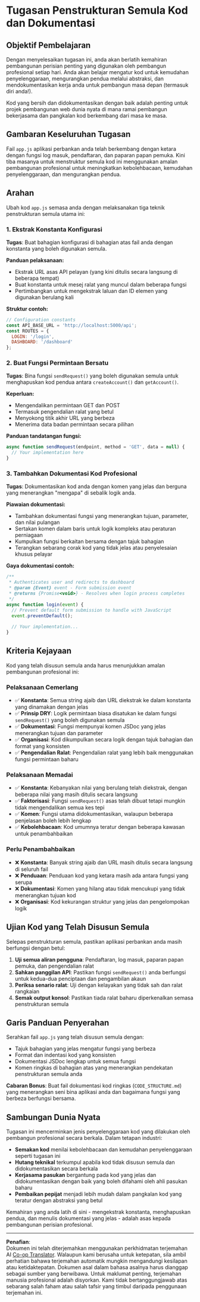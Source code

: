 <!--
CO_OP_TRANSLATOR_METADATA:
{
  "original_hash": "d0a02cb117e91a5b5f24178080068a3d",
  "translation_date": "2025-10-24T14:35:21+00:00",
  "source_file": "7-bank-project/3-data/assignment.md",
  "language_code": "ms"
}
-->
# Tugasan Penstrukturan Semula Kod dan Dokumentasi

## Objektif Pembelajaran

Dengan menyelesaikan tugasan ini, anda akan berlatih kemahiran pembangunan perisian penting yang digunakan oleh pembangun profesional setiap hari. Anda akan belajar mengatur kod untuk kemudahan penyelenggaraan, mengurangkan pendua melalui abstraksi, dan mendokumentasikan kerja anda untuk pembangun masa depan (termasuk diri anda!).

Kod yang bersih dan didokumentasikan dengan baik adalah penting untuk projek pembangunan web dunia nyata di mana ramai pembangun bekerjasama dan pangkalan kod berkembang dari masa ke masa.

## Gambaran Keseluruhan Tugasan

Fail `app.js` aplikasi perbankan anda telah berkembang dengan ketara dengan fungsi log masuk, pendaftaran, dan paparan papan pemuka. Kini tiba masanya untuk menstruktur semula kod ini menggunakan amalan pembangunan profesional untuk meningkatkan kebolehbacaan, kemudahan penyelenggaraan, dan mengurangkan pendua.

## Arahan

Ubah kod `app.js` semasa anda dengan melaksanakan tiga teknik penstrukturan semula utama ini:

### 1. Ekstrak Konstanta Konfigurasi

**Tugas**: Buat bahagian konfigurasi di bahagian atas fail anda dengan konstanta yang boleh digunakan semula.

**Panduan pelaksanaan:**
- Ekstrak URL asas API pelayan (yang kini ditulis secara langsung di beberapa tempat)
- Buat konstanta untuk mesej ralat yang muncul dalam beberapa fungsi
- Pertimbangkan untuk mengekstrak laluan dan ID elemen yang digunakan berulang kali

**Struktur contoh:**
```javascript
// Configuration constants
const API_BASE_URL = 'http://localhost:5000/api';
const ROUTES = {
  LOGIN: '/login',
  DASHBOARD: '/dashboard'
};
```

### 2. Buat Fungsi Permintaan Bersatu

**Tugas**: Bina fungsi `sendRequest()` yang boleh digunakan semula untuk menghapuskan kod pendua antara `createAccount()` dan `getAccount()`.

**Keperluan:**
- Mengendalikan permintaan GET dan POST
- Termasuk pengendalian ralat yang betul
- Menyokong titik akhir URL yang berbeza
- Menerima data badan permintaan secara pilihan

**Panduan tandatangan fungsi:**
```javascript
async function sendRequest(endpoint, method = 'GET', data = null) {
  // Your implementation here
}
```

### 3. Tambahkan Dokumentasi Kod Profesional

**Tugas**: Dokumentasikan kod anda dengan komen yang jelas dan berguna yang menerangkan "mengapa" di sebalik logik anda.

**Piawaian dokumentasi:**
- Tambahkan dokumentasi fungsi yang menerangkan tujuan, parameter, dan nilai pulangan
- Sertakan komen dalam baris untuk logik kompleks atau peraturan perniagaan
- Kumpulkan fungsi berkaitan bersama dengan tajuk bahagian
- Terangkan sebarang corak kod yang tidak jelas atau penyelesaian khusus pelayar

**Gaya dokumentasi contoh:**
```javascript
/**
 * Authenticates user and redirects to dashboard
 * @param {Event} event - Form submission event
 * @returns {Promise<void>} - Resolves when login process completes
 */
async function login(event) {
  // Prevent default form submission to handle with JavaScript
  event.preventDefault();
  
  // Your implementation...
}
```

## Kriteria Kejayaan

Kod yang telah disusun semula anda harus menunjukkan amalan pembangunan profesional ini:

### Pelaksanaan Cemerlang
- ✅ **Konstanta**: Semua string ajaib dan URL diekstrak ke dalam konstanta yang dinamakan dengan jelas
- ✅ **Prinsip DRY**: Logik permintaan biasa disatukan ke dalam fungsi `sendRequest()` yang boleh digunakan semula
- ✅ **Dokumentasi**: Fungsi mempunyai komen JSDoc yang jelas menerangkan tujuan dan parameter
- ✅ **Organisasi**: Kod dikumpulkan secara logik dengan tajuk bahagian dan format yang konsisten
- ✅ **Pengendalian Ralat**: Pengendalian ralat yang lebih baik menggunakan fungsi permintaan baharu

### Pelaksanaan Memadai
- ✅ **Konstanta**: Kebanyakan nilai yang berulang telah diekstrak, dengan beberapa nilai yang masih ditulis secara langsung
- ✅ **Faktorisasi**: Fungsi `sendRequest()` asas telah dibuat tetapi mungkin tidak mengendalikan semua kes tepi
- ✅ **Komen**: Fungsi utama didokumentasikan, walaupun beberapa penjelasan boleh lebih lengkap
- ✅ **Kebolehbacaan**: Kod umumnya teratur dengan beberapa kawasan untuk penambahbaikan

### Perlu Penambahbaikan
- ❌ **Konstanta**: Banyak string ajaib dan URL masih ditulis secara langsung di seluruh fail
- ❌ **Penduaan**: Penduaan kod yang ketara masih ada antara fungsi yang serupa
- ❌ **Dokumentasi**: Komen yang hilang atau tidak mencukupi yang tidak menerangkan tujuan kod
- ❌ **Organisasi**: Kod kekurangan struktur yang jelas dan pengelompokan logik

## Ujian Kod yang Telah Disusun Semula

Selepas penstrukturan semula, pastikan aplikasi perbankan anda masih berfungsi dengan betul:

1. **Uji semua aliran pengguna**: Pendaftaran, log masuk, paparan papan pemuka, dan pengendalian ralat
2. **Sahkan panggilan API**: Pastikan fungsi `sendRequest()` anda berfungsi untuk kedua-dua penciptaan dan pengambilan akaun
3. **Periksa senario ralat**: Uji dengan kelayakan yang tidak sah dan ralat rangkaian
4. **Semak output konsol**: Pastikan tiada ralat baharu diperkenalkan semasa penstrukturan semula

## Garis Panduan Penyerahan

Serahkan fail `app.js` yang telah disusun semula dengan:
- Tajuk bahagian yang jelas mengatur fungsi yang berbeza
- Format dan indentasi kod yang konsisten
- Dokumentasi JSDoc lengkap untuk semua fungsi
- Komen ringkas di bahagian atas yang menerangkan pendekatan penstrukturan semula anda

**Cabaran Bonus**: Buat fail dokumentasi kod ringkas (`CODE_STRUCTURE.md`) yang menerangkan seni bina aplikasi anda dan bagaimana fungsi yang berbeza berfungsi bersama.

## Sambungan Dunia Nyata

Tugasan ini mencerminkan jenis penyelenggaraan kod yang dilakukan oleh pembangun profesional secara berkala. Dalam tetapan industri:
- **Semakan kod** menilai kebolehbacaan dan kemudahan penyelenggaraan seperti tugasan ini
- **Hutang teknikal** terkumpul apabila kod tidak disusun semula dan didokumentasikan secara berkala
- **Kerjasama pasukan** bergantung pada kod yang jelas dan didokumentasikan dengan baik yang boleh difahami oleh ahli pasukan baharu
- **Pembaikan pepijat** menjadi lebih mudah dalam pangkalan kod yang teratur dengan abstraksi yang betul

Kemahiran yang anda latih di sini - mengekstrak konstanta, menghapuskan pendua, dan menulis dokumentasi yang jelas - adalah asas kepada pembangunan perisian profesional.

---

**Penafian**:  
Dokumen ini telah diterjemahkan menggunakan perkhidmatan terjemahan AI [Co-op Translator](https://github.com/Azure/co-op-translator). Walaupun kami berusaha untuk ketepatan, sila ambil perhatian bahawa terjemahan automatik mungkin mengandungi kesilapan atau ketidaktepatan. Dokumen asal dalam bahasa asalnya harus dianggap sebagai sumber yang berwibawa. Untuk maklumat penting, terjemahan manusia profesional adalah disyorkan. Kami tidak bertanggungjawab atas sebarang salah faham atau salah tafsir yang timbul daripada penggunaan terjemahan ini.